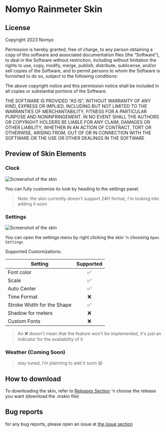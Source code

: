 # Nomyo Rainmeter Skin

## License

Copyright 2023 Nomyo

Permission is hereby granted, free of charge, to any person obtaining a copy of this software and associated documentation files (the “Software”), to deal in the Software without restriction, including without limitation the rights to use, copy, modify, merge, publish, distribute, sublicense, and/or sell copies of the Software, and to permit persons to whom the Software is furnished to do so, subject to the following conditions:

The above copyright notice and this permission notice shall be included in all copies or substantial portions of the Software.

THE SOFTWARE IS PROVIDED “AS IS”, WITHOUT WARRANTY OF ANY KIND, EXPRESS OR IMPLIED, INCLUDING BUT NOT LIMITED TO THE WARRANTIES OF MERCHANTABILITY, FITNESS FOR A PARTICULAR PURPOSE AND NONINFRINGEMENT. IN NO EVENT SHALL THE AUTHORS OR COPYRIGHT HOLDERS BE LIABLE FOR ANY CLAIM, DAMAGES OR OTHER LIABILITY, WHETHER IN AN ACTION OF CONTRACT, TORT OR OTHERWISE, ARISING FROM, OUT OF OR IN CONNECTION WITH THE SOFTWARE OR THE USE OR OTHER DEALINGS IN THE SOFTWARE

## Preview of Skin Elements

### Clock

<img style="display:flex;margin:auto;align-items:center;" alt="Screenshot of the skin" src="https://i.imgur.com/PbHkEeC.png">

You can fully customize its look by heading to the settings panel.

> Note: the skin currently doesn't support 24H format, I'm looking into adding it soon

### Settings

![Screenshot of the skin](https://i.imgur.com/bSDMTZp.png)

You can open the settings menu by right clicking the skin 'n choosing `Open Settings`

Supported Customizations:

| Setting                    | Supported          |
| -------------------------- | :----------------: |
| Font color                 | :white_check_mark: |
| Scale                      | :white_check_mark: |
| Auto Center                | :white_check_mark: |
| Time Format                | :x:                |
| Stroke Width for the Shape | :white_check_mark: |
| Shadow for meters          | :x:                |
| Custom Fonts               | :x:                |

> An :x: doesn't mean that the feature won't be implemented, it's just an indicator for the availability of it

### Weather (Coming Soon)

> stay tuned, I'm planning to add it soon :smiley:

## How to download

To downloading the skin, refer to [Releases Section](https://github.com/just-matsuki/Nomyo/releases) 'n choose the release you want (download the .mskin file)

## Bug reports

for any bug reports, please open an issue at [the issue section](https://github.com/itsmohamed205/Nomyo/issues)

